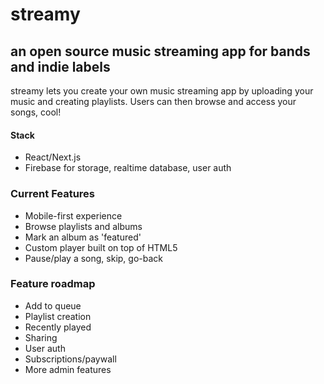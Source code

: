 # streamy
## an open source music streaming app for bands and indie labels
streamy lets you create your own music streaming app by uploading your music and creating playlists. Users can then browse and access your songs, cool!

#### Stack
- React/Next.js
- Firebase for storage, realtime database, user auth

### Current Features
- Mobile-first experience
- Browse playlists and albums
- Mark an album as 'featured'
- Custom player built on top of HTML5 <audio> api
- Pause/play a song, skip, go-back

### Feature roadmap
- Add to queue
- Playlist creation
- Recently played
- Sharing
- User auth
- Subscriptions/paywall
- More admin features